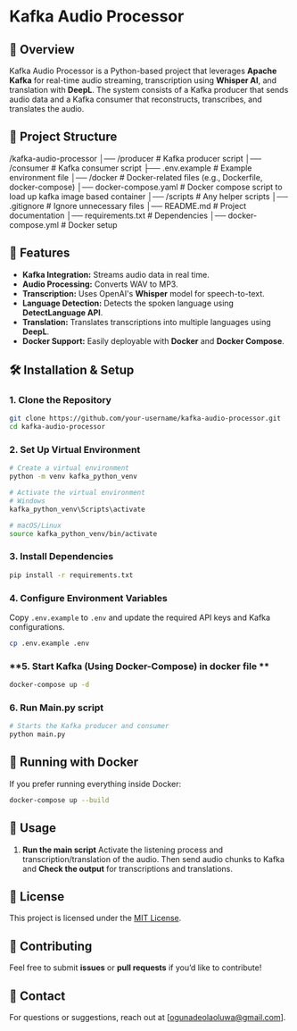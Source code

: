 
# Kafka Audio Processor

## 📌 Overview
Kafka Audio Processor is a Python-based project that leverages **Apache Kafka** for real-time audio streaming, transcription using **Whisper AI**, and translation with **DeepL**. The system consists of a Kafka producer that sends audio data and a Kafka consumer that reconstructs, transcribes, and translates the audio.

## 📂 Project Structure
/kafka-audio-processor
│── /producer                 # Kafka producer script
│── /consumer                 # Kafka consumer script
├── .env.example              # Example environment file
│── /docker                   # Docker-related files (e.g., Dockerfile, docker-compose)
    │── docker-compose.yaml   # Docker compose script to load up kafka image based container 
│── /scripts                  # Any helper scripts
│── .gitignore                # Ignore unnecessary files
│── README.md                 # Project documentation
│── requirements.txt          # Dependencies
│── docker-compose.yml        # Docker setup

## 🚀 Features
- **Kafka Integration:** Streams audio data in real time.
- **Audio Processing:** Converts WAV to MP3.
- **Transcription:** Uses OpenAI's **Whisper** model for speech-to-text.
- **Language Detection:** Detects the spoken language using **DetectLanguage API**.
- **Translation:** Translates transcriptions into multiple languages using **DeepL**.
- **Docker Support:** Easily deployable with **Docker** and **Docker Compose**.

## 🛠️ Installation & Setup
### **1. Clone the Repository**
```bash
git clone https://github.com/your-username/kafka-audio-processor.git
cd kafka-audio-processor
```

### **2. Set Up Virtual Environment**
```bash
# Create a virtual environment
python -m venv kafka_python_venv

# Activate the virtual environment
# Windows
kafka_python_venv\Scripts\activate

# macOS/Linux
source kafka_python_venv/bin/activate
```

### **3. Install Dependencies**
```bash
pip install -r requirements.txt
```

### **4. Configure Environment Variables**
Copy `.env.example` to `.env` and update the required API keys and Kafka configurations.
```bash
cp .env.example .env
```

### **5. Start Kafka (Using Docker-Compose) in docker file **
```bash
docker-compose up -d
```

### **6. Run Main.py script**
```bash
# Starts the Kafka producer and consumer
python main.py
```

## 🐳 Running with Docker
If you prefer running everything inside Docker:
```bash
docker-compose up --build
```

## 📌 Usage
1. **Run the main script**  Activate the listening process and transcription/translation of the audio. Then send audio chunks to Kafka and **Check the output** for transcriptions and translations.

## 📜 License
This project is licensed under the [MIT License](LICENSE).

## 🤝 Contributing
Feel free to submit **issues** or **pull requests** if you’d like to contribute!

## 📧 Contact
For questions or suggestions, reach out at [ogunadeolaoluwa@gmail.com].

